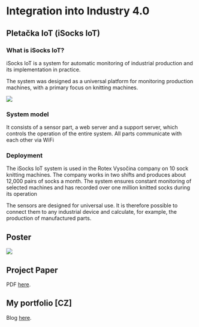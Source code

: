 # Integration into Industry 4.0

## Pletačka IoT (iSocks IoT)

### What is iSocks IoT?
iSocks IoT is a system for automatic monitoring of industrial production and its implementation in practice.

The system was designed as a universal platform for monitoring production machines, with a primary focus on knitting machines.

![](https://kubaandrysek.cz/assets/blog/soc-integrace/main2.png)

### System model
It consists of a sensor part, a web server and a support server, which controls the operation of the entire system. All parts communicate with each other via WiFi

### Deployment
The iSocks IoT system is used in the Rotex Vysočina company on 10 sock knitting machines.
The company works in two shifts and produces about 12,000 pairs of socks a month.
The system ensures constant monitoring of selected machines and has recorded over one million knitted socks during its operation

The sensors are designed for universal use. It is therefore possible to connect them to any industrial device and calculate, for example, the production of manufactured parts.

## Poster

![](https://raw.githubusercontent.com/JakubAndrysek/SOC-Integrace-do-prumyslu-4.0/poster/pregue/Kuba_poster_en.png)

## Project Paper

PDF [here](https://github.com/JakubAndrysek/SOC-Integrace-do-prumyslu-4.0/blob/luxembourg/text.pdf).

## My portfolio [CZ]

Blog [here](https://kubaandrysek.cz/2021/06/12/soc-integrace).


<!-- ### Home page


### Machine page

###  Conclusion -->
